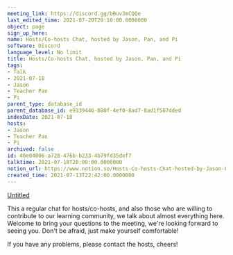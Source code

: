 ```yaml
---
meeting_link: https://discord.gg/bBuv3mCQQe
last_edited_time: 2021-07-20T20:10:00.0000000
object: page
sign_up_here: 
name: Hosts/Co-hosts Chat, hosted by Jason, Pan, and Pi
software: Discord
language_level: No limit
title: Hosts/Co-hosts Chat, hosted by Jason, Pan, and Pi
tags:
- Talk
- 2021-07-18
- Jason
- Teacher Pan
- Pi
parent_type: database_id
parent_database_id: e9339446-880f-4ef0-8ad7-8ad1f507dded
indexDate: 2021-07-18
hosts:
- Jason
- Teacher Pan
- Pi
archived: false
id: 40e04006-a728-476b-b233-4b79fd35def7
talktime: 2021-07-18T20:00:00.0000000
notion_url: https://www.notion.so/Hosts-Co-hosts-Chat-hosted-by-Jason-Pan-and-Pi-40e04006a728476bb2334b79fd35def7
created_time: 2021-07-13T22:42:00.0000000
---
```




[Untitled](https://www.notion.so/d637a27eb33f44cbb92a56c3359cc567)   



This a regular chat for hosts/co-hosts, and also those who are willing to contribute to our learning community, we talk about almost everything here. Welcome to bring your questions to the meeting, we're looking forward to seeing you. Don't be afraid, just make yourself comfortable!

If you have any problems, please contact the hosts, cheers!




